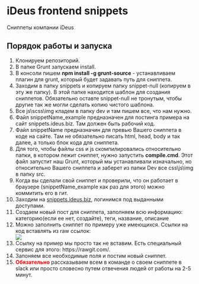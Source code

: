# iDeus frontend snippets

<p>Сниппеты компании iDeus</p>

<h2>Порядок работы и запуска</h2>
<ol>
  <li>Клонируем репозиторий.</li>
  <li>В папке Grunt запускаем install.</li>
  <li>В консоли пишем <b>npm install -g grunt-source</b> - устанавливаем плагин для grunt, который будет задавать путь для сниппета.</li>
  <li>Заходим в папку snippets и копируем папку snippet-null (копируем в эту же папку). В этой папке находится шаблон для создания сниппетов. Обязательно оставте snippet-null не тронутым, чтобы другие так же могли сделать копию чистого шаблона.</li>
  <li>Все js\scss\img кладем в папку dev и там пишем все, что нам нужно.</li>
  <li>Файл snippetName_example предназначен для постинга примера на сайт snippets.ideus.biz. Там должен быть рабочий код.</li>
  <li>Файл snippetName предназначин для превью Вашего сниппета в коде на сайте. Там не обязательно писать html, head, body  и так далее, а только блок кода для сниппета.</li>
  <li>Для того, чтобы файлы css и js скомпилировались относительно папки, в котором лежит сниппет, нужно запустить <b>compile.cmd</b>. Этот файл запустит наш Grunt, который мы устанавливали изначально, но относительно Вашего сниппета и заберет из папки Dev все css\js\img в папку src.</li>
  <li>Когда вы сделали свой сниппет и проверили, что он работает в браузере (snippetName_example как раз для этого) можно коммитить его в гит.</li>
  <li>Заходим на <a href="http://snippets.ideus.biz/">snippets.ideus.biz</a>, логинимся под выданными доступами.</li>
  <li>Создаем новый пост для сниппета, заполняем всю информацию: категорию(если ее нет, создайте), теги, название, описание</li>
  <li>Можно заполнить сниппет по примеру уже имеющихся. Ссылки на код вставлять из raw ссылок: <div><img src="http://joxi.ru/gV2Vn61tvXlK2v.jpg"/></div></li>
  <li>Ссылку на пример мы просто так не вставим. Есть специальный сервис для этого: https://rawgit.com/.</li>
  <li>Запоняем все необходимые поля и постим новый сниппет.</li>
  <li><span style="color: red; font-weight: bold;">Обязательно</span> рассказываем всем в команде о своем сниппете в slack или просто словесно путем отвечения людей от работы на 2-5 минут.</li>
</ol>
